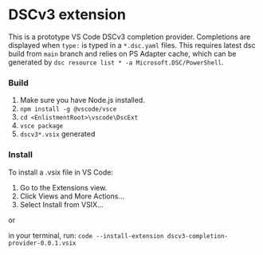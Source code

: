 # DSCv3 extension

This is a prototype VS Code DSCv3 completion provider.
Completions are displayed when `type:` is typed in a `*.dsc.yaml` files.
This requires latest dsc build from `main` branch and relies on PS Adapter cache, which can be generated by `dsc resource list * -a Microsoft.DSC/PowerShell`.

### Build
1) Make sure you have Node.js installed.
2) `npm install -g @vscode/vsce`
3) `cd <EnlistmentRoot>\vscode\DscExt`
4) `vsce package`
5) `dscv3*.vsix` generated

### Install

To install a .vsix file in VS Code:

1) Go to the Extensions view.
2) Click Views and More Actions...
3) Select Install from VSIX...

or

in your terminal, run:
`code --install-extension dscv3-completion-provider-0.0.1.vsix`